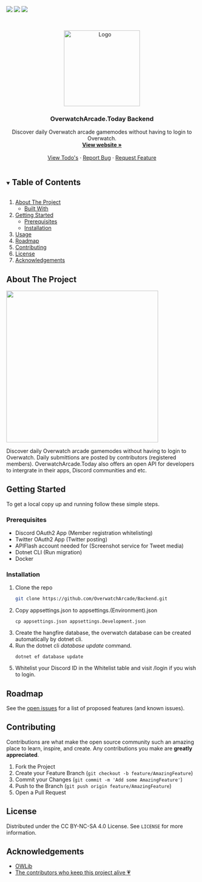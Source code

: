 <!-- PROJECT SHIELDS -->
<!--
*** I'm using markdown "reference style" links for readability.
*** Reference links are enclosed in brackets [ ] instead of parentheses ( ).
*** See the bottom of this document for the declaration of the reference variables
*** for contributors-url, forks-url, etc. This is an optional, concise syntax you may use.
*** https://www.markdownguide.org/basic-syntax/#reference-style-links
-->
![](https://img.shields.io/github/stars/OverwatchArcade/Backend)
![](https://img.shields.io/github/issues/OverwatchArcade/Backend)
![](https://img.shields.io/github/workflow/status/overwatcharcade/backend/Main)



<!-- PROJECT LOGO -->
<br />
<p align="center">
  <a href="https://github.com/OverwatchArcade/Backend">
    <img src="https://i.imgur.com/9vS4il3.jpg" alt="Logo" width="200" height="200">
  </a>

<h3 align="center">OverwatchArcade.Today Backend</h3>
  <p align="center">
    Discover daily Overwatch arcade gamemodes without having to login to Overwatch.
    <br />
    <a href="https://overwatcharcade.today/"><strong>View website »</strong></a>
    <br />
    <br />
    <a href="https://github.com/OverwatchArcade/Backend/projects/1">View Todo's</a>
    ·
    <a href="https://github.com/OverwatchArcade/Backend/issues">Report Bug</a>
    ·
    <a href="https://github.com/OverwatchArcade/Backend/issues">Request Feature</a>
  </p>

<!-- TABLE OF CONTENTS -->
<details open="open">
  <summary><h2 style="display: inline-block">Table of Contents</h2></summary>
  <ol>
    <li>
      <a href="#about-the-project">About The Project</a>
      <ul>
        <li><a href="#built-with">Built With</a></li>
      </ul>
    </li>
    <li>
      <a href="#getting-started">Getting Started</a>
      <ul>
        <li><a href="#prerequisites">Prerequisites</a></li>
        <li><a href="#installation">Installation</a></li>
      </ul>
    </li>
    <li><a href="#usage">Usage</a></li>
    <li><a href="#roadmap">Roadmap</a></li>
    <li><a href="#contributing">Contributing</a></li>
    <li><a href="#license">License</a></li>
    <li><a href="#acknowledgements">Acknowledgements</a></li>
  </ol>
</details>



<!-- ABOUT THE PROJECT -->
## About The Project

<a href="https://github.com/OverwatchArcade/Backend">
<img src="https://i.imgur.com/5ubUysA.png" width="400">
</a>

Discover daily Overwatch arcade gamemodes without having to login to Overwatch. Daily submittions are posted by contributors (registered members).
OverwatchArcade.Today also offers an open API for developers to intergrate in their apps, Discord communities and etc.

<!-- GETTING STARTED -->
## Getting Started

To get a local copy up and running follow these simple steps.

### Prerequisites

- Discord OAuth2 App (Member registration whitelisting)
- Twitter OAuth2 App (Twitter posting)
- APIFlash account needed for (Screenshot service for Tweet media)
- Dotnet CLI (Run migration)
- Docker


### Installation

1. Clone the repo
   ```sh
   git clone https://github.com/OverwatchArcade/Backend.git
   ```
2. Copy appsettings.json to appsettings.(Environment).json
   ```
   cp appsettings.json appsettings.Development.json
   ```
3. Create the hangfire database, the overwatch database can be created automatically by dotnet cli.
4. Run the dotnet cli *database update* command.
   ```
   dotnet ef database update
   ```
5. Whitelist your Discord ID in the Whitelist table and visit /login if you wish to login.



<!-- ROADMAP -->
## Roadmap

See the [open issues](https://github.com/OverwatchArcade/Backend/issues) for a list of proposed features (and known issues).



<!-- CONTRIBUTING -->
## Contributing

Contributions are what make the open source community such an amazing place to learn, inspire, and create. Any contributions you make are **greatly appreciated**.

1. Fork the Project
2. Create your Feature Branch (`git checkout -b feature/AmazingFeature`)
3. Commit your Changes (`git commit -m 'Add some AmazingFeature'`)
4. Push to the Branch (`git push origin feature/AmazingFeature`)
5. Open a Pull Request



<!-- LICENSE -->
## License

Distributed under the CC BY-NC-SA 4.0 License. See `LICENSE` for more information.


<!-- ACKNOWLEDGEMENTS -->
## Acknowledgements

* [OWLib](https://github.com/overtools/OWLib)
* [The contributors who keep this project alive 💗](https://overwatcharcade.today/contributors)